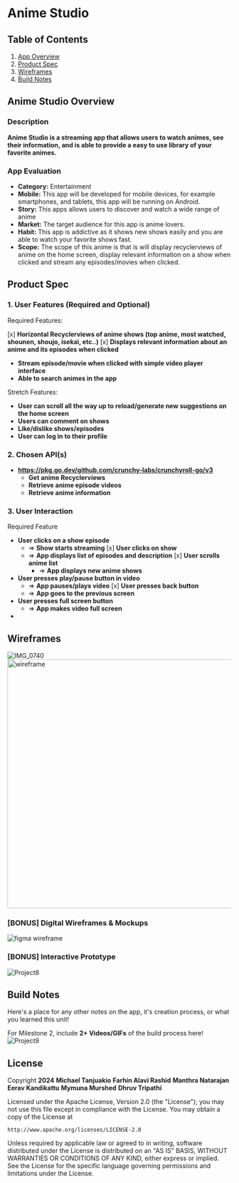 # **Anime Studio**

## Table of Contents

1. [App Overview](#App-Overview)
1. [Product Spec](#Product-Spec)
1. [Wireframes](#Wireframes)
1. [Build Notes](#Build-Notes)

## Anime Studio Overview


### Description 

**Anime Studio is a streaming app that allows users to watch animes, see their information, and is able to provide a easy to use library of your favorite animes.**

### App Evaluation

<!-- Evaluation of your app across the following attributes -->

- **Category:** Entertainment 
- **Mobile:** This app will be developed for mobile devices, for example smartphones, and tablets, this app will be running on Android.
- **Story:** This apps allows users to discover and watch a wide range of anime
- **Market:** The target audience for this app is anime lovers.
- **Habit:** This app is addictive as it shows new shows easily and you are able to watch your favorite shows fast.
- **Scope:** The scope of this anime is that is will display recyclerviews of anime on the home screen, display relevant information on a show when clicked and stream any episodes/movies when clicked.


## Product Spec

### 1. User Features (Required and Optional)

Required Features:

[x] **Horizontal Recyclerviews of anime shows (top anime, most watched, shounen, shoujo, isekai, etc..)**
[x] **Displays relevant information about an anime and its episodes when clicked**
- **Stream episode/movie when clicked with simple video player interface**
- **Able to search animes in the app**

Stretch Features:

- **User can scroll all the way up to reload/generate new suggestions on the home screen**
- **Users can comment on shows**
- **Like/dislike shows/episodes**
- **User can log in to their profile**

### 2. Chosen API(s)

- **https://pkg.go.dev/github.com/crunchy-labs/crunchyroll-go/v3**
  - **Get anime Recyclerviews**
  - **Retrieve anime episode videos**
  - **Retrieve anime information**

### 3. User Interaction

Required Feature

- **User clicks on a show episode**
  - => **Show starts streaming**
[x] **User clicks on show**
  - => **App displays list of episodes and description**
[x] **User scrolls anime list**
    - => **App displays new anime shows**
- **User presses play/pause button in video**
    - => **App pauses/plays video**
[x] **User presses back button**
    - => **App goes to the previous screen**
- **User presses full screen button**
    - => **App makes video full screen**
- 

## Wireframes
<!-- Add picture of your hand sketched wireframes in this section -->
![IMG_0740](https://hackmd.io/_uploads/SJIQIe5eC.jpg)
<img width="559" alt="wireframe" src="https://github.com/Anime-Studio/AS/assets/17733456/39f2a4d9-d901-477b-a0aa-76dfc57b68f5">


### [BONUS] Digital Wireframes & Mockups
![figma wireframe](https://github.com/Anime-Studio/AS/assets/123594031/09fb5cdf-2173-46fd-a216-a5f90d8591cc)

### [BONUS] Interactive Prototype
![Project8](https://github.com/Anime-Studio/AS/assets/123594031/c65a9ae7-a9a1-48ec-ac29-3ce71bffe7ce)


## Build Notes

Here's a place for any other notes on the app, it's creation 
process, or what you learned this unit!  

For Milestone 2, include **2+ Videos/GIFs** of the build process here!
![Project9](https://github.com/Anime-Studio/AS/assets/123594031/9d46b9c8-8286-4ac0-bac7-1508b08bfd16)

## License

Copyright **2024** 
**Michael Tanjuakio**
**Farhin Alavi Rashid**
**Manthra Natarajan**
**Eerav Kandikattu**
**Mymuna Murshed**
**Dhruv Tripathi**

Licensed under the Apache License, Version 2.0 (the "License");
you may not use this file except in compliance with the License.
You may obtain a copy of the License at

    http://www.apache.org/licenses/LICENSE-2.0

Unless required by applicable law or agreed to in writing, software
distributed under the License is distributed on an "AS IS" BASIS,
WITHOUT WARRANTIES OR CONDITIONS OF ANY KIND, either express or implied.
See the License for the specific language governing permissions and
limitations under the License.
